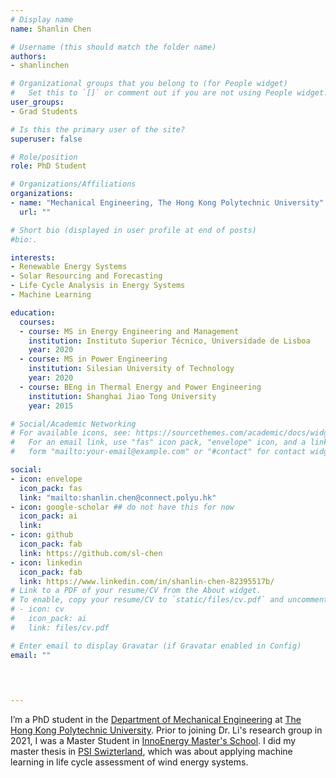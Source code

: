 ```yaml
---
# Display name
name: Shanlin Chen

# Username (this should match the folder name)
authors:
- shanlinchen

# Organizational groups that you belong to (for People widget)
#   Set this to `[]` or comment out if you are not using People widget. 
user_groups:
- Grad Students

# Is this the primary user of the site?
superuser: false

# Role/position
role: PhD Student

# Organizations/Affiliations
organizations:
- name: "Mechanical Engineering, The Hong Kong Polytechnic University"
  url: ""

# Short bio (displayed in user profile at end of posts)
#bio:.

interests:
- Renewable Energy Systems 
- Solar Resourcing and Forecasting
- Life Cycle Analysis in Energy Systems
- Machine Learning

education:
  courses:
  - course: MS in Energy Engineering and Management
    institution: Instituto Superior Técnico, Universidade de Lisboa
    year: 2020
  - course: MS in Power Engineering
    institution: Silesian University of Technology
    year: 2020
  - course: BEng in Thermal Energy and Power Engineering
    institution: Shanghai Jiao Tong University
    year: 2015

# Social/Academic Networking
# For available icons, see: https://sourcethemes.com/academic/docs/widgets/#icons
#   For an email link, use "fas" icon pack, "envelope" icon, and a link in the
#   form "mailto:your-email@example.com" or "#contact" for contact widget.

social:
- icon: envelope
  icon_pack: fas
  link: "mailto:shanlin.chen@connect.polyu.hk"
- icon: google-scholar ## do not have this for now
  icon_pack: ai
  link: 
- icon: github
  icon_pack: fab
  link: https://github.com/sl-chen
- icon: linkedin
  icon_pack: fab
  link: https://www.linkedin.com/in/shanlin-chen-82395517b/
# Link to a PDF of your resume/CV from the About widget.
# To enable, copy your resume/CV to `static/files/cv.pdf` and uncomment the lines below.  
# - icon: cv
#   icon_pack: ai
#   link: files/cv.pdf

# Enter email to display Gravatar (if Gravatar enabled in Config)
email: ""
  
 


---
```

I’m a PhD student in the [Department of Mechanical Engineering](https://www.polyu.edu.hk/me/) at [The Hong Kong Polytechnic University](https://www.polyu.edu.hk/). 
Prior to joining Dr. Li's research group in 2021, I was a Master Student in [InnoEnergy Master's School](https://www.innoenergy.com/for-students-learners/master-school/). 
I did my master thesis in [PSI Swizterland](https://www.psi.ch/en), which was about applying machine learning in life cycle assessment of wind energy systems. 
